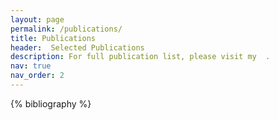 ```yaml
---
layout: page
permalink: /publications/
title: Publications
header:  Selected Publications
description: For full publication list, please visit my  . 
nav: true
nav_order: 2
---
```


<!-- _pages/publications.md -->
<div class="publications">

{% bibliography %}

</div>
